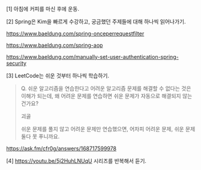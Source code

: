 
[1] 아침에 커피를 마신 후에 운동.

[2] Spring은 Kim을 빠르게 수강하고, 궁금했던 주제들에 대해 하나씩 읽어나가기. 

https://www.baeldung.com/spring-onceperrequestfilter

https://www.baeldung.com/spring-aop

https://www.baeldung.com/manually-set-user-authentication-spring-security

[3] LeetCode는 쉬운 것부터 하나씩 학습하기. 

> Q. 쉬운 알고리즘을 연습한다고 어려운 알고리즘 문제를 해결할 수 없다는 것은 이해가 되는데, 왜 어려운 문제를 연습하면 쉬운 문제가 자동으로 해결되지 않는 건가요? 
>
>괴골
>
> 쉬운 문제를 풀지 않고 어려운 문제만 연습했으면, 어차피 어려운 문제, 쉬운 문제 둘다 못 푸니까요.

https://ask.fm/cfr0g/answers/168717599978

[4] https://youtu.be/5j2HuhLNUqU 시리즈를 반복해서 듣기.



